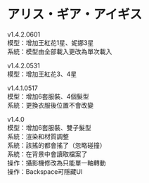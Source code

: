 ﻿# アリス・ギア・アイギス

v1.4.2.0601
<br>模型：增加王紅花1星、妮娜3星
<br>系統：模型由全部載入更改為單次載入

v1.4.2.0531
<br>模型：增加王紅花3、4星

v1.4.1.0517
<br>模型：增加6套服裝、4個髮型
<br>系統：更換衣服後位置不會改變

v1.4.0
<br>模型：增加6套服裝、雙子髮型
<br>系統：渲染和材質調整
<br>系統：該搖的都會搖了（忽略碰撞）
<br>系統：在背景中會讀取檔案了
<br>操作：攝影機修改為只能單一軸轉動
<br>操作：Backspace可隱藏UI
